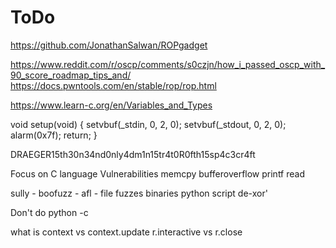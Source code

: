# ToDo
https://github.com/JonathanSalwan/ROPgadget

https://www.reddit.com/r/oscp/comments/s0czjn/how_i_passed_oscp_with_90_score_roadmap_tips_and/
https://docs.pwntools.com/en/stable/rop/rop.html

https://www.learn-c.org/en/Variables_and_Types




void setup(void)
{
    setvbuf(_stdin, 0, 2, 0);
    setvbuf(_stdout, 0, 2, 0);
    alarm(0x7f);
    return;
}


DRAEGER15th30n34nd0nly4dm1n15tr4t0R0fth15sp4c3cr4ft 


Focus on C language Vulnerabilities
memcpy
bufferoverflow
printf
read

sully -
boofuzz -
afl - file fuzzes binaries 
python script de-xor'

Don't do python -c 

what is
context vs context.update
r.interactive vs r.close

#
